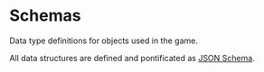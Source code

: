 # Schemas

Data type definitions for objects used in the game.

All data structures are defined and pontificated as [JSON Schema](https://json-schema.org).
